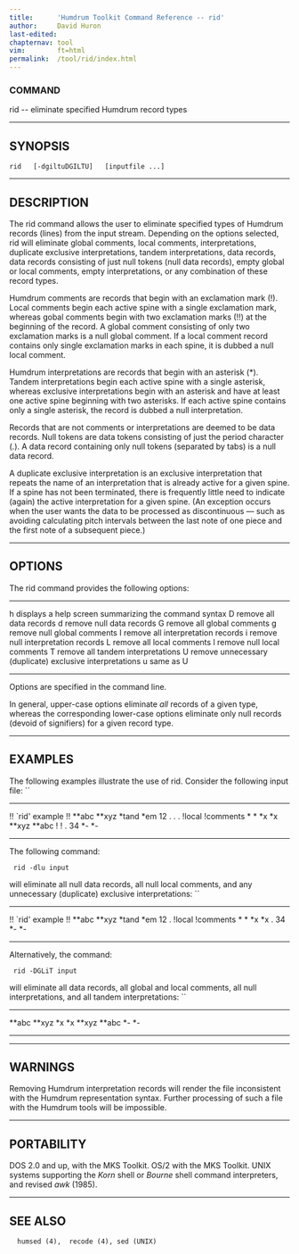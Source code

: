 ```yaml
---
title:		'Humdrum Toolkit Command Reference -- rid'
author:		David Huron
last-edited:
chapternav:	tool
vim:		ft=html
permalink:	/tool/rid/index.html
---
```


### COMMAND

<span class="tool">rid</span> -- eliminate specified Humdrum record types

------------------------------------------------------------------------

## SYNOPSIS ##

` rid   [-dgiltuDGILTU]   [inputfile ...] `

------------------------------------------------------------------------

## DESCRIPTION ##

The <span class="tool">rid</span> command allows the user to eliminate specified types of
Humdrum records (lines) from the input stream. Depending on the options
selected, <span class="tool">rid</span> will eliminate global comments, local comments,
interpretations, duplicate exclusive interpretations, tandem
interpretations, data records, data records consisting of just null
tokens (null data records), empty global or local comments, empty
interpretations, or any combination of these record types.

Humdrum comments are records that begin with an exclamation mark (!).
Local comments begin each active spine with a single exclamation mark,
whereas gobal comments begin with two exclamation marks (!!) at the
beginning of the record. A global comment consisting of only two
exclamation marks is a null global comment. If a local comment record
contains only single exclamation marks in each spine, it is dubbed a
null local comment.

Humdrum interpretations are records that begin with an asterisk (\*).
Tandem interpretations begin each active spine with a single asterisk,
whereas exclusive interpretations begin with an asterisk and have at
least one active spine beginning with two asterisks. If each active
spine contains only a single asterisk, the record is dubbed a null
interpretation.

Records that are not comments or interpretations are deemed to be data
records. Null tokens are data tokens consisting of just the period
character (.). A data record containing only null tokens (separated by
tabs) is a null data record.

A duplicate exclusive interpretation is an exclusive interpretation that
repeats the name of an interpretation that is already active for a given
spine. If a spine has not been terminated, there is frequently little
need to indicate (again) the active interpretation for a given spine.
(An exception occurs when the user wants the data to be processed as
discontinuous &mdash; such as avoiding calculating pitch intervals between
the last note of one piece and the first note of a subsequent piece.)

------------------------------------------------------------------------

## OPTIONS ##

The <span class="tool">rid</span> command provides the following options:

-------- ----------------------------------------------------------
<span class="option">h</span>   displays a help screen summarizing the command syntax
<span class="option">D</span>   remove all data records
<span class="option">d</span>   remove null data records
<span class="option">G</span>   remove all global comments
<span class="option">g</span>   remove null global comments
<span class="option">I</span>   remove all interpretation records
<span class="option">i</span>   remove null interpretation records
<span class="option">L</span>   remove all local comments
<span class="option">l</span>   remove null local comments
<span class="option">T</span>   remove all tandem interpretations
<span class="option">U</span>   remove unnecessary (duplicate) exclusive interpretations
<span class="option">u</span>   same as <span class="option">U</span>
-------- ----------------------------------------------------------

Options are specified in the command line.

In general, upper-case options eliminate *all* records of a given type,
whereas the corresponding lower-case options eliminate only null records
(devoid of signifiers) for a given record type.

------------------------------------------------------------------------

## EXAMPLES ##

The following examples illustrate the use of <span class="tool">rid</span>. Consider the
following input file: ``

-------------------- -----------
!! \`rid\' example
!!
\*\*abc              \*\*xyz
\*tand               \*em
12                   .
.                    .
!local               !comments
\*                   \*
\*x                  \*x
\*\*xyz              \*\*abc
!                    !
.                    34
\*-                  \*-
-------------------- -----------

The following command:

` rid -dlu input`

will eliminate all null data records, all null local comments, and any
unnecessary (duplicate) exclusive interpretations: ``

-------------------- -----------
!! \`rid\' example
!!
\*\*abc              \*\*xyz
\*tand               \*em
12                   .
!local               !comments
\*                   \*
\*x                  \*x
.                    34
\*-                  \*-
-------------------- -----------

Alternatively, the command:

` rid -DGLiT input`

will eliminate all data records, all global and local comments, all null
interpretations, and all tandem interpretations: ``

--------- ---------
\*\*abc   \*\*xyz
\*x       \*x
\*\*xyz   \*\*abc
\*-       \*-
--------- ---------

------------------------------------------------------------------------

## WARNINGS ##

Removing Humdrum interpretation records will render the file
inconsistent with the Humdrum representation syntax. Further processing
of such a file with the Humdrum tools will be impossible.

------------------------------------------------------------------------

## PORTABILITY ##

DOS 2.0 and up, with the MKS Toolkit. OS/2 with the MKS Toolkit. UNIX
systems supporting the *Korn* shell or *Bourne* shell command
interpreters, and revised *awk* (1985).

------------------------------------------------------------------------

## SEE ALSO ##

`  humsed (4),  recode (4), sed (UNIX)`



